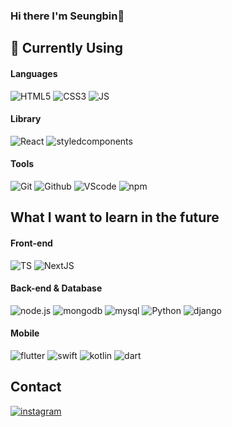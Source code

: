 ### Hi there I'm Seungbin👋


<h2>🌱 Currently Using</h2>
<h4>Languages</h4>
<div>
<img alt="HTML5" src="https://img.shields.io/badge/html5-E34F26?style=for-the-badge&logo=html5&logoColor=white" />
<img alt="CSS3" src="https://img.shields.io/badge/css3-1572B6?style=for-the-badge&logo=css3&logoColor=white" />
<img alt="JS" src="https://img.shields.io/badge/JavaScript-F7DF1E?style=for-the-badge&logo=JavaScript&logoColor=white" />
</div>
<h4>Library</h4>
<div>
<img alt="React" src="https://img.shields.io/badge/React-61DAFB?style=for-the-badge&logo=React&logoColor=white" />

<img alt="styledcomponents" src="https://img.shields.io/badge/styledcomponents-DB7093?style=for-the-badge&logo=styledcomponents&logoColor=white" />
</div>

<h4>Tools</h4>

<div>
<img alt="Git" src="https://img.shields.io/badge/Git-F05032?style=for-the-badge&logo=Git&logoColor=white"/>

<img alt="Github" src="https://img.shields.io/badge/Github-181717?style=for-the-badge&logo=Github&logoColor=white"/>

<img alt="VScode" src="https://img.shields.io/badge/visualstudiocode-007ACC?style=for-the-badge&logo=visualstudiocode&logoColor=white" />

<img alt="npm" src="https://img.shields.io/badge/npm-CB3837?style=for-the-badge&logo=npm&logoColor=white" />
</div>

<h2>What I want to learn in the future</h2>

<h4>Front-end</h4>
<div>
<img alt="TS" src="https://img.shields.io/badge/TypeScript-3178C6?style=for-the-badge&logo=TypeScript&logoColor=white" />
<img alt="NextJS" src="https://img.shields.io/badge/Next.js-000000?style=for-the-badge&logo=Next.js&logoColor=white" />
</div>

<h4>Back-end & Database</h4>
<div>  
<img alt="node.js" src="https://img.shields.io/badge/Node.js-339933?style=for-the-badge&logo=Node.js&logoColor=white" />
  
<img alt="mongodb" src="https://img.shields.io/badge/mongodb-47A248?style=for-the-badge&logo=mongodb&logoColor=white" />

<img alt="mysql" src="https://img.shields.io/badge/mysql-4479A1?style=for-the-badge&logo=mysql&logoColor=white" />

<img alt="Python" src="https://img.shields.io/badge/Python-3776AB?style=for-the-badge&logo=Python&logoColor=white" />
<img alt="django" src="https://img.shields.io/badge/django-092E20?style=for-the-badge&logo=django&logoColor=white" />

</div>

<h4>Mobile</h4>

<div>
<img alt="flutter" src="https://img.shields.io/badge/flutter-02569B?style=for-the-badge&logo=flutter&logoColor=white" />

<img alt="swift" src="https://img.shields.io/badge/swift-F05138?style=for-the-badge&logo=swift&logoColor=white" />

<img alt="kotlin" src="https://img.shields.io/badge/kotlin-7F52FF?style=for-the-badge&logo=kotlin&logoColor=white" />

<img alt="dart" src="https://img.shields.io/badge/dart-0175C2?style=for-the-badge&logo=dart&logoColor=white" />
</div>

<h2>Contact</h2>
<div> 
  <a href="https://www.instagram.com/web_coding_05/" target="_blank">
<img alt="instagram" src="https://img.shields.io/badge/instagram-E4405F?style=for-the-badge&logo=instagram&logoColor=white" />
  </a>
</div>


<!--
- 🔭 I’m currently working on ...
- 🌱 I’m currently learning ...
- 👯 I’m looking to collaborate on ...
- 🤔 I’m looking for help with ...
- 💬 Ask me about ...
- 📫 How to reach me: ...
- 😄 Pronouns: ...
- ⚡ Fun fact: ...
-->

